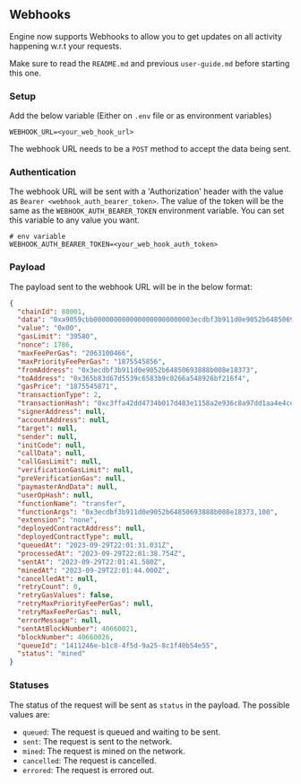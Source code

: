 ## Webhooks

Engine now supports Webhooks to allow you to get updates on all activity happening w.r.t your requests.

Make sure to read the `README.md` and previous `user-guide.md` before starting this one.

### Setup

Add the below variable (Either on `.env` file or as environment variables)

```
WEBHOOK_URL=<your_web_hook_url>
```

The webhook URL needs to be a `POST` method to accept the data being sent.

### Authentication

The webhook URL will be sent with a 'Authorization' header with the value as `Bearer <webhook_auth_bearer_token>`. The value of the token will be the same as the `WEBHOOK_AUTH_BEARER_TOKEN` environment variable. You can set this variable to any value you want.

```
# env variable
WEBHOOK_AUTH_BEARER_TOKEN=<your_web_hook_auth_token>
```

### Payload

The payload sent to the webhook URL will be in the below format:

```json
{
  "chainId": 80001,
  "data": "0xa9059cbb0000000000000000000000003ecdbf3b911d0e9052b64850693888b008e183730000000000000000000000000000000000000000000000000000000000000064",
  "value": "0x00",
  "gasLimit": "39580",
  "nonce": 1786,
  "maxFeePerGas": "2063100466",
  "maxPriorityFeePerGas": "1875545856",
  "fromAddress": "0x3ecdbf3b911d0e9052b64850693888b008e18373",
  "toAddress": "0x365b83d67d5539c6583b9c0266a548926bf216f4",
  "gasPrice": "1875545871",
  "transactionType": 2,
  "transactionHash": "0xc3ffa42dd4734b017d483e1158a2e936c8a97dd1aa4e4ce11df80ac8e81d2c7e",
  "signerAddress": null,
  "accountAddress": null,
  "target": null,
  "sender": null,
  "initCode": null,
  "callData": null,
  "callGasLimit": null,
  "verificationGasLimit": null,
  "preVerificationGas": null,
  "paymasterAndData": null,
  "userOpHash": null,
  "functionName": "transfer",
  "functionArgs": "0x3ecdbf3b911d0e9052b64850693888b008e18373,100",
  "extension": "none",
  "deployedContractAddress": null,
  "deployedContractType": null,
  "queuedAt": "2023-09-29T22:01:31.031Z",
  "processedAt": "2023-09-29T22:01:38.754Z",
  "sentAt": "2023-09-29T22:01:41.580Z",
  "minedAt": "2023-09-29T22:01:44.000Z",
  "cancelledAt": null,
  "retryCount": 0,
  "retryGasValues": false,
  "retryMaxPriorityFeePerGas": null,
  "retryMaxFeePerGas": null,
  "errorMessage": null,
  "sentAtBlockNumber": 40660021,
  "blockNumber": 40660026,
  "queueId": "1411246e-b1c8-4f5d-9a25-8c1f40b54e55",
  "status": "mined"
}
```

### Statuses

The status of the request will be sent as `status` in the payload. The possible values are:

- `queued`: The request is queued and waiting to be sent.
- `sent`: The request is sent to the network.
- `mined`: The request is mined on the network.
- `cancelled`: The request is cancelled.
- `errored`: The request is errored out.
